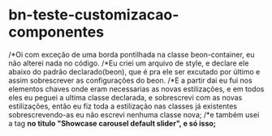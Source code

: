 # bn-teste-customizacao-componentes

/*Oi com exceção de uma borda pontilhada na classe beon-container, eu não alterei nada no código.
/*Eu criei um arquivo de style, e declare ele abaixo do padrão declarado(beon), que é pra ele ser excutado por último e assim 
sobrescrever as configurações do beon.
/*E a partir dai eu fui nos elementos chaves onde eram necessarias as novas estilizações, e em todos eles eu peguei a ultima 
classe declarada, e sobrescrevi com as novas estilizações, então eu fiz toda a estilização nas classes já existentes sobrescrevendo-as 
eu não escrevi nenhuma classe nova;
/*e também usei a tag <b> no titulo "Showcase <b> carousel default</b> slider", e só isso;